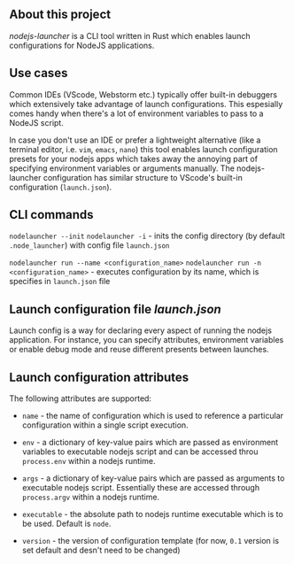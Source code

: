 ## About this project
*nodejs-launcher* is a CLI tool written in Rust which enables launch configurations for NodeJS applications.

## Use cases
Common IDEs (VScode, Webstorm etc.) typically offer built-in debuggers which extensively take advantage of launch configurations. This espesially comes handy when there's a lot of environment variables to pass to a NodeJS script. 

In case you don't use an IDE or prefer a lightweight alternative (like a terminal editor, i.e. `vim`, `emacs`, `nano`) this tool enables launch configuration presets for your nodejs apps which takes away the annoying part of specifying environment variables or arguments manually. The nodejs-launcher configuration has similar structure to VScode's built-in configuration (`launch.json`).

## CLI commands

`nodelauncher --init` 
`nodelauncher -i` - inits the config directory (by default `.node_launcher`) with config file `launch.json`

`nodelauncher run --name <configuration_name>`
`nodelauncher run -n <configuration_name>` - executes configuration by its name, which is specifies in `launch.json` file

## Launch configuration file *launch.json*

Launch config is a way for declaring every aspect of running the nodejs application. For instance, you can specify attributes, environment variables or enable debug mode and reuse different presents between launches.

## Launch configuration attributes

The following attributes are supported:

* `name` - the name of configuration which is used to reference a particular configuration within a single script execution.

* `env` - a dictionary of key-value pairs which are passed as environment variables to executable nodejs script and can be accessed throu `process.env` within a nodejs runtime.

* `args` - a dictionary of key-value pairs which are passed as arguments to executable nodejs script. Essentially these are accessed through `process.argv` within a nodejs runtime.

* `executable` - the absolute path to nodejs runtime executable which is to be used. Default is `node`.

* `version` - the version of configuration template (for now, `0.1` version is set default and desn't need to be changed)
